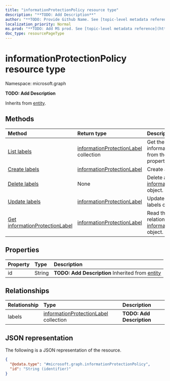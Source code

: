 ```yaml
---
title: "informationProtectionPolicy resource type"
description: "**TODO: Add Description**"
author: "**TODO: Provide Github Name. See [topic-level metadata reference](https://msgo.azurewebsites.net/add/document/guidelines/metadata.html#topic-level-metadata)**"
localization_priority: Normal
ms.prod: "**TODO: Add MS prod. See [topic-level metadata reference](https://msgo.azurewebsites.net/add/document/guidelines/metadata.html#topic-level-metadata)**"
doc_type: resourcePageType
---
```


# informationProtectionPolicy resource type


Namespace: microsoft.graph

**TODO: Add Description**


Inherits from [entity](../resources/entity.md).

## Methods
|Method|Return type|Description|
|:---|:---|:---|
|[List labels](../api/informationprotectionpolicy-list-labels.md)|[informationProtectionLabel](../resources/informationprotectionlabel.md) collection|Get the informationProtectionLabels from the labels navigation property.|
|[Create labels](../api/informationprotectionpolicy-post-labels.md)|[informationProtectionLabel](../resources/informationprotectionlabel.md)|Create a new labels object.|
|[Delete labels](../api/informationprotectionpolicy-delete-labels.md)|None|Delete a [informationProtectionLabel](../resources/informationprotectionlabel.md) object.|
|[Update labels](../api/informationprotectionpolicy-update-labels.md)|[informationProtectionLabel](../resources/informationprotectionlabel.md)|Update the properties of a labels object.|
|[Get informationProtectionLabel](../api/informationprotectionlabel-get.md)|[informationProtectionLabel](../resources/informationprotectionlabel.md)|Read the properties and relationships of an [informationProtectionLabel](../resources/informationprotectionlabel.md) object.|

## Properties
|Property|Type|Description|
|:---|:---|:---|
|id|String|**TODO: Add Description** Inherited from [entity](../resources/entity.md)|

## Relationships
|Relationship|Type|Description|
|:---|:---|:---|
|labels|[informationProtectionLabel](../resources/informationprotectionlabel.md) collection|**TODO: Add Description**|

## JSON representation
The following is a JSON representation of the resource.
<!-- {
  "blockType": "resource",
  "keyProperty": "id",
  "@odata.type": "microsoft.graph.informationProtectionPolicy",
  "baseType": "microsoft.graph.entity",
  "openType": false
}
-->
``` json
{
  "@odata.type": "#microsoft.graph.informationProtectionPolicy",
  "id": "String (identifier)"
}
```


